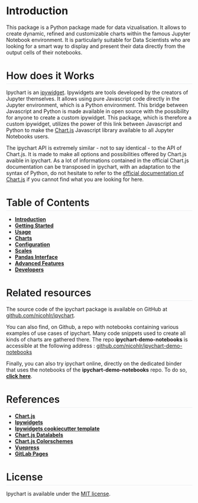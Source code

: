 # Introduction

This package is a Python package made for data vizualisation. It allows to create dynamic, refined and customizable charts within the famous Jupyter Notebook environment. It is particularly suitable for Data Scientists who are looking for a smart way to display and present their data directly from the output cells of their notebooks.

<p style="font-size:1.65rem;font-weight:600;line-height:1.25!important;margin-bottom:0;padding-top:4.6rem;padding-bottom:.3rem;margin-top:-3.1rem;border-bottom:1px solid #eaecef;">How does it Works</p>

Ipychart is an [ipywidget](https://ipywidgets.readthedocs.io/en/stable/). Ipywidgets are tools developed by the creators of Jupyter themselves. It allows using pure Javascript code directly in the Jupyter environment, which is a Python environment. This bridge between Javascript and Python is made available in open source with the possibility for anyone to create a custom ipywidget. This package, which is therefore a custom ipywidget, utilizes the power of this link between Javascript and Python to make the [Chart.js](https://www.chartjs.org/) Javascript library available to all Jupyter Notebooks users.

The ipychart API is extremely similar - not to say identical - to the API of Chart.js. It is made to make all options and possibilities offered by Chart.js avaible in ipychart. As a lot of informations contained in the official Chart.js documentation can be transposed in ipychart, with an adaptation to the syntax of Python, do not hesitate to refer to the [official documentation of Chart.js](https://www.chartjs.org/docs/latest/) if you cannot find what you are looking for here.

<p style="font-size:1.65rem;font-weight:600;line-height:1.25!important;margin-bottom:0;padding-top:4.6rem;padding-bottom:.3rem;margin-top:-3.1rem;border-bottom:1px solid #eaecef;">Table of Contents</p>

- [**Introduction**](/user_guide/introduction)
- [**Getting Started**](/user_guide/getting_started)
- [**Usage**](/user_guide/usage)
- [**Charts**](/user_guide/charts)
- [**Configuration**](/user_guide/configuration)
- [**Scales**](/user_guide/scales)
- [**Pandas Interface**](/user_guide/pandas)
- [**Advanced Features**](/user_guide/advanced)
- [**Developers**](/developer_guide/development_installation)

<p style="font-size:1.65rem;font-weight:600;line-height:1.25!important;margin-bottom:0;padding-top:4.6rem;padding-bottom:.3rem;margin-top:-3.1rem;border-bottom:1px solid #eaecef;">Related resources</p>

The source code of the ipychart package is available on GitHub at [github.com/nicohlr/ipychart](https://github.com/nicohlr/ipychart).

You can also find, on Github, a repo with notebooks containing various examples of use cases of ipychart. Many code snippets used to create all kinds of charts are gathered there. The repo **ipychart-demo-notebooks** is accessible at the following address : [github.com/nicohlr/ipychart-demo-notebooks](https://github.com/nicohlr/ipychart-demo-notebooks)

Finally, you can also try ipychart online, directly on the dedicated binder that uses the notebooks of the **ipychart-demo-notebooks** repo. To do so, [**click here**]().

<p style="font-size:1.65rem;font-weight:600;line-height:1.25!important;margin-bottom:0;padding-top:4.6rem;padding-bottom:.3rem;margin-top:-3.1rem;border-bottom:1px solid #eaecef;">References</p>

- [**Chart.js**](https://www.chartjs.org/)
- [**Ipywidgets**](https://ipywidgets.readthedocs.io/en/latest/index.html)
- [**Ipywidgets cookiecutter template**](https://github.com/jupyter-widgets/widget-cookiecutter)
- [**Chart.js Datalabels**](https://github.com/chartjs/chartjs-plugin-datalabels)
- [**Chart.js Colorschemes**](https://github.com/nagix/chartjs-plugin-colorschemes)
- [**Vuepress**](https://vuepress.vuejs.org/)
- [**GitLab Pages**](https://docs.gitlab.com/ee/user/project/pages/)

<p style="font-size:1.65rem;font-weight:600;line-height:1.25!important;margin-bottom:0;padding-top:4.6rem;padding-bottom:.3rem;margin-top:-3.1rem;border-bottom:1px solid #eaecef;">License</p>

Ipychart is available under the [MIT license](https://opensource.org/licenses/MIT).